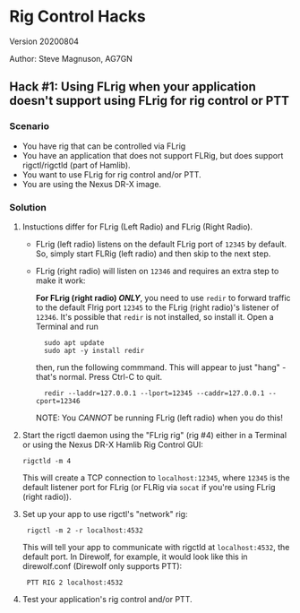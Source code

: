 # Rig Control Hacks

Version 20200804

Author: Steve Magnuson, AG7GN

## Hack #1: Using FLrig when your application doesn't support using FLrig for rig control or PTT

### Scenario

- You have rig that can be controlled via FLrig
- You have an application that does not support FLRig, but does support rigctl/rigctld (part of Hamlib).
- You want to use FLrig for rig control and/or PTT.
- You are using the Nexus DR-X image.

### Solution

1. Instuctions differ for FLrig (Left Radio) and FLrig (Right Radio). 

	- FLrig (left radio) listens on the default FLrig port of `12345` by default. So, simply start FLRig (left radio) and then skip to the next step.

	- FLrig (right radio) will listen on `12346` and requires an extra step to make it work: 
	
		__For FLrig (right radio) *ONLY*__, you need to use `redir` to forward traffic to the default Flrig port `12345` to the FLrig (right radio)'s listener of `12346`. It's possible that `redir` is not installed, so install it. Open a Terminal and run

			sudo apt update
			sudo apt -y install redir

		then, run the following commmand. This will appear to just "hang" - that's normal. Press Ctrl-C to quit.
		
			redir --laddr=127.0.0.1 --lport=12345 --caddr=127.0.0.1 --cport=12346

		NOTE: You *CANNOT* be running FLrig (left radio) when you do this!
		
1.	Start the rigctl daemon using the "FLrig rig" (rig #4) either in a Terminal or using the Nexus DR-X Hamlib Rig Control GUI:

		rigctld -m 4
		
	This will create a TCP connection to `localhost:12345`, where `12345` is the default listener port for FLrig (or FLRig via `socat` if you're using FLrig (right radio)). 
	
1. Set up your app to use rigctl's "network" rig:

		rigctl -m 2 -r localhost:4532
	
	This will tell your app to communicate with rigctld at `localhost:4532`, the default port.
	In Direwolf, for example, it would look like this in direwolf.conf (Direwolf only supports PTT):
	
		PTT RIG 2 localhost:4532
		
1. Test your application's rig control and/or PTT.
